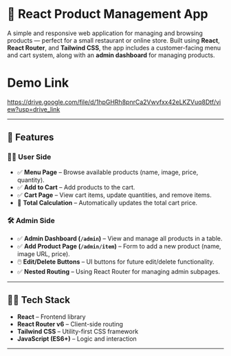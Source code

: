 # 🛒 React Product Management App

A simple and responsive web application for managing and browsing products — perfect for a small restaurant or online store. Built using **React**, **React Router**, and **Tailwind CSS**, the app includes a customer-facing menu and cart system, along with an **admin dashboard** for managing products.

# Demo Link
https://drive.google.com/file/d/1hpGHRh8pnrCa2Vwvfxx42eLKZVuq8Dtf/view?usp=drive_link

---

## 📌 Features

### 👨‍🍳 User Side
- ✅ **Menu Page** – Browse available products (name, image, price, quantity).
- ✅ **Add to Cart** – Add products to the cart.
- ✅ **Cart Page** – View cart items, update quantities, and remove items.
- 🧮 **Total Calculation** – Automatically updates the total cart price.

### 🛠️ Admin Side
- ✅ **Admin Dashboard (`/admin`)** – View and manage all products in a table.
- ✅ **Add Product Page (`/admin/item`)** – Form to add a new product (name, image URL, price).
- 🖱️ **Edit/Delete Buttons** – UI buttons for future edit/delete functionality.
- ✅ **Nested Routing** – Using React Router for managing admin subpages.

---


## 🧑‍💻 Tech Stack

- **React** – Frontend library
- **React Router v6** – Client-side routing
- **Tailwind CSS** – Utility-first CSS framework
- **JavaScript (ES6+)** – Logic and interaction

---
